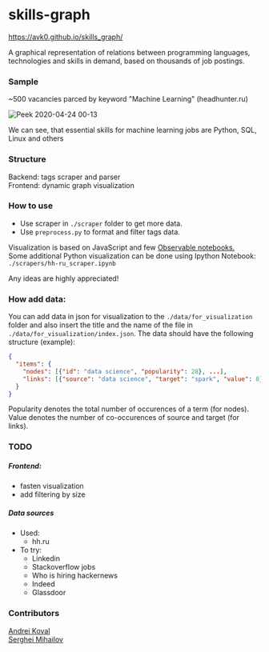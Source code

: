 # skills-graph 
https://avk0.github.io/skills_graph/

A graphical representation of relations between programming languages, technologies and skills in demand, based on thousands of job postings.

### Sample
~500 vacancies parced by keyword "Machine Learning" (headhunter.ru)

![Peek 2020-04-24 00-13](https://user-images.githubusercontent.com/47819971/80150148-846a5e80-85c0-11ea-82cc-cff6aef4900c.gif)

We can see, that essential skills for machine learning jobs are Python, SQL, Linux and others

### Structure
  Backend: tags scraper and parser\
  Frontend: dynamic graph visualization 
  
### How to use
* Use scraper in `./scraper` folder to get more data.
* Use `preprocess.py` to format and filter tags data.

Visualization is based on JavaScript and few [Observable notebooks.](https://observablehq.com/@avk0?tab=notebooks)\
Some additional Python visualization can be done using Ipython Notebook: `./scrapers/hh-ru_scraper.ipynb` 

Any ideas are highly appreciated!

### How add data:
You can add data in json for visualization to the `./data/for_visualization` folder and also insert the title and the name of the file in `./data/for_visualization/index.json`. The data should have the following structure (example):
```json
{
  "items": {
    "nodes": [{"id": "data science", "popularity": 28}, ...],
    "links": [{"source": "data science", "target": "spark", "value": 8}, ...]
  }
}
```
Popularity denotes the total number of occurences of a term (for nodes). Value denotes the number of co-occurences of source and target (for links).

### TODO

##### Frontend:
* fasten visualization
* add filtering by size

##### Data sources
* Used:
  * hh.ru
* To try:
  * Linkedin
  * Stackoverflow jobs
  * Who is hiring hackernews
  * Indeed
  * Glassdoor

### Contributors
[Andrei Koval](https://github.com/avk0)\
[Serghei Mihailov](https://github.com/SergheiMihailov)